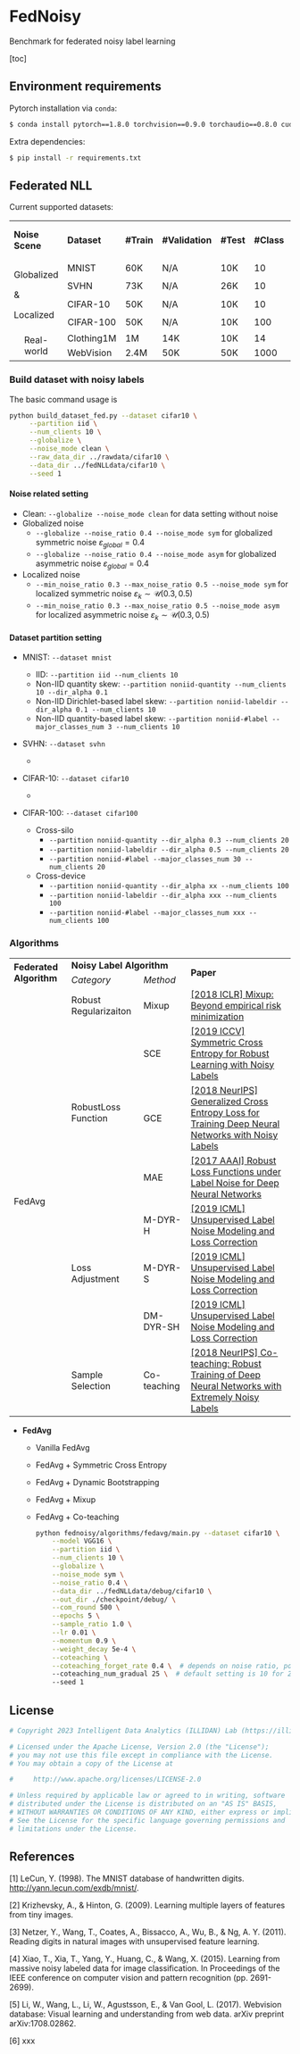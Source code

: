 # FedNoisy

Benchmark for federated noisy label learning


[toc]

## Environment requirements

Pytorch installation via `conda`:

```bash
$ conda install pytorch==1.8.0 torchvision==0.9.0 torchaudio==0.8.0 cudatoolkit=11.1 -c pytorch -c nvidia -y
```

Extra dependencies:
```bash
$ pip install -r requirements.txt
```



## Federated NLL

Current supported datasets:
<table>
	<tbody>
		<tr >
			<th style="text-align: left; vertical-align: middle;">Noise Scene</th>
			<th style="text-align: left; vertical-align: middle;">Dataset</th>
			<th style="text-align: left; vertical-align: middle;">#Train</th>
			<th style="text-align: left; vertical-align: middle;">#Validation</th>
			<th style="text-align: left; vertical-align: middle;">#Test</th>
			<th style="text-align: left; vertical-align: middle;">#Class</th>
			<th style="text-align: left; vertical-align: middle;">ImageSize</th>
			<th style="text-align: left; vertical-align: middle;">Noise Ratio (%)</th>
		</tr>
		<tr >
			<td style="vertical-align: middle;" rowspan="4">
				<p>Globalized</p>
				<p>&amp;</p>
				<p>Localized</p>
			</td>
			<td style="text-align: left; vertical-align: middle;">MNIST</td>
			<td>60K</td>
			<td>N/A</td>
			<td>10K</td>
			<td>10</td>
			<td>28&times;28</td>
			<td>N/A</td>
		</tr>
		<tr >
			<td style="text-align: left; vertical-align: middle;">SVHN</td>
			<td>73K</td>
			<td>N/A</td>
			<td>26K</td>
			<td>10</td>
			<td>32&times;32&times;3</td>
			<td>N/A</td>
		</tr>
		<tr >
			<td style="text-align: left; vertical-align: middle;">CIFAR-10</td>
			<td>50K</td>
			<td>N/A</td>
			<td>10K</td>
			<td>10</td>
			<td>32&times;32&times;3</td>
			<td>N/A</td>
		</tr>
		<tr >
			<td style="text-align: center; vertical-align: middle;">CIFAR-100</td>
			<td>50K</td>
			<td>N/A</td>
			<td>10K</td>
			<td>100</td>
			<td>32&times;32&times;3</td>
			<td>N/A</td>
		</tr>
		<tr >
			<td style="text-align: center; vertical-align: middle;" rowspan="2">Real-world</td>
			<td style="text-align: center; vertical-align: middle;">Clothing1M</td>
			<td>1M</td>
			<td>14K</td>
			<td>10K</td>
			<td>14</td>
			<td>224&times;224&times;3</td>
			<td>&asymp;39.46</td>
		</tr>
		<tr >
			<td>WebVision</td>
			<td>2.4M</td>
			<td>50K</td>
			<td>50K</td>
			<td>1000</td>
			<td>256&times;256&times;3</td>
			<td>&asymp;20.00</td>
		</tr>
	</tbody>
</table>

### Build dataset with noisy labels

The basic command usage is

```bash
python build_dataset_fed.py --dataset cifar10 \
     --partition iid \
     --num_clients 10 \
     --globalize \
     --noise_mode clean \
     --raw_data_dir ../rawdata/cifar10 \
     --data_dir ../fedNLLdata/cifar10 \
     --seed 1
```



#### Noise related setting

- Clean: `--globalize --noise_mode clean` for data setting without noise
- Globalized noise
  - `--globalize --noise_ratio 0.4 --noise_mode sym` for globalized symmetric noise $\varepsilon_{global}=0.4$
  - `--globalize --noise_ratio 0.4 --noise_mode asym` for globalized asymmetric noise $\varepsilon_{global}=0.4$
- Localized noise 
  - `--min_noise_ratio 0.3 --max_noise_ratio 0.5 --noise_mode sym` for localized symmetric noise $\varepsilon_k \sim \mathcal{U}(0.3, 0.5)$
  - `--min_noise_ratio 0.3 --max_noise_ratio 0.5 --noise_mode asym` for localized asymmetric noise $\varepsilon_k \sim \mathcal{U}(0.3, 0.5)$



#### Dataset partition setting

- MNIST: `--dataset mnist`

  - IID: `--partition iid --num_clients 10`
  - Non-IID quantity skew: `--partition noniid-quantity --num_clients 10 --dir_alpha 0.1`
  - Non-IID Dirichlet-based label skew: `--partition noniid-labeldir --dir_alpha 0.1 --num_clients 10`
  - Non-IID quantity-based label skew: `--partition noniid-#label --major_classes_num 3 --num_clients 10`

- SVHN: `--dataset svhn`

  - 

- CIFAR-10: `--dataset cifar10`

  - 
  
- CIFAR-100:  `--dataset cifar100`

  - Cross-silo
    - `--partition noniid-quantity --dir_alpha 0.3 --num_clients 20`	
    - `--partition noniid-labeldir --dir_alpha 0.5 --num_clients 20`
    - `--partition noniid-#label --major_classes_num 30 --num_clients 20`
  - Cross-device
    - `--partition noniid-quantity --dir_alpha xx --num_clients 100`
    - `--partition noniid-labeldir --dir_alpha xxx --num_clients 100`
    - `--partition noniid-#label --major_classes_num xxx --num_clients 100`




### Algorithms

<table style="margin-left: auto; margin-right: auto;">
<tbody>
<tr>
<td  rowspan="2"><strong>Federated Algorithm</strong></td>
<td  colspan="2"><strong>Noisy Label Algorithm</strong></td>
<td  rowspan="2"><strong>Paper</strong></td>
</tr>
<tr>
<td><em>Category</em></td>
<td><em>Method</em></td>
</tr>
<tr>
<td  rowspan="8">FedAvg</td>
<td>Robust Regularizaiton</td>
<td>Mixup</td>
<td><a href="https://arxiv.org/abs/1710.09412" target="_blank">[2018 ICLR] Mixup: Beyond empirical risk minimization</a></td>
</tr>
<tr>
<td  rowspan="3">RobustLoss Function</td>
<td>SCE</td>
<td><a href="https://openaccess.thecvf.com/content_ICCV_2019/papers/Wang_Symmetric_Cross_Entropy_for_Robust_Learning_With_Noisy_Labels_ICCV_2019_paper.pdf" target="_blank">[2019 ICCV] Symmetric Cross Entropy for Robust Learning with Noisy Labels</a></td>
</tr>
<tr>
<td>GCE</td>
<td><a href="https://proceedings.neurips.cc/paper/2018/hash/f2925f97bc13ad2852a7a551802feea0-Abstract.html" target="_blank">[2018 NeurIPS] Generalized Cross Entropy Loss for Training Deep Neural Networks with Noisy Labels</a></td>
</tr>
<tr>
<td>MAE</td>
<td><a href="https://arxiv.org/abs/1712.09482" target="_blank">[2017 AAAI] Robust Loss Functions under Label Noise for Deep Neural Networks</a></td>
</tr>
<tr>
<td  rowspan="3">Loss Adjustment</td>
<td>M-DYR-H</td>
<td><a href="http://proceedings.mlr.press/v97/arazo19a/arazo19a.pdf" target="_blank">[2019 ICML] Unsupervised Label Noise Modeling and Loss Correction</a></td>
</tr>
<tr>
<td>M-DYR-S</td>
<td><a href="http://proceedings.mlr.press/v97/arazo19a/arazo19a.pdf" target="_blank">[2019 ICML] Unsupervised Label Noise Modeling and Loss Correction</a></td>
</tr>
<tr>
<td>DM-DYR-SH</td>
<td><a href="http://proceedings.mlr.press/v97/arazo19a/arazo19a.pdf" target="_blank">[2019 ICML] Unsupervised Label Noise Modeling and Loss Correction</a></td>
</tr>
<tr>
<td>Sample Selection</td>
<td>Co-teaching</td>
<td><a href="https://arxiv.org/abs/1804.06872" target="_blank">[2018 NeurIPS] Co-teaching: Robust Training of Deep Neural Networks with Extremely Noisy Labels</a></td>
</tr>
</tbody>
</table>





- __FedAvg__

  - Vanilla FedAvg

  - FedAvg + Symmetric Cross Entropy

  - FedAvg + Dynamic Bootstrapping

  - FedAvg + Mixup

  - FedAvg + Co-teaching

    ```bash
    python fednoisy/algorithms/fedavg/main.py --dataset cifar10 \
        --model VGG16 \
        --partition iid \
        --num_clients 10 \
        --globalize \
        --noise_mode sym \
        --noise_ratio 0.4 \
        --data_dir ../fedNLLdata/debug/cifar10 \
        --out_dir ./checkpoint/debug/ \
        --com_round 500 \
        --epochs 5 \
        --sample_ratio 1.0 \
        --lr 0.01 \
        --momentum 0.9 \
        --weight_decay 5e-4 \
        --coteaching \
        --coteaching_forget_rate 0.4 \  # depends on noise ratio, possible value can be noise ratio it self 
        --coteaching_num_gradual 25 \  # default setting is 10 for 200 epochs, here we set similar ratio with number of global round
        --seed 1
    ```

    




## License

```python
# Copyright 2023 Intelligent Data Analytics (ILLIDAN) Lab (https://illidanlab.github.io/) at Michigan State University and xxxx Lab ([this.is.link.com])

# Licensed under the Apache License, Version 2.0 (the "License");
# you may not use this file except in compliance with the License.
# You may obtain a copy of the License at

#     http://www.apache.org/licenses/LICENSE-2.0

# Unless required by applicable law or agreed to in writing, software
# distributed under the License is distributed on an "AS IS" BASIS,
# WITHOUT WARRANTIES OR CONDITIONS OF ANY KIND, either express or implied.
# See the License for the specific language governing permissions and
# limitations under the License.
```


## References

<a id="1">[1]</a> LeCun, Y. (1998). The MNIST database of handwritten digits. http://yann.lecun.com/exdb/mnist/.

<a id="2">[2]</a> Krizhevsky, A., & Hinton, G. (2009). Learning multiple layers of features from tiny images.

<a id="3">[3]</a> Netzer, Y., Wang, T., Coates, A., Bissacco, A., Wu, B., & Ng, A. Y. (2011). Reading digits in natural images with unsupervised feature learning.

<a id="4">[4]</a> Xiao, T., Xia, T., Yang, Y., Huang, C., & Wang, X. (2015). Learning from massive noisy labeled data for image classification. In Proceedings of the IEEE conference on computer vision and pattern recognition (pp. 2691-2699).

<a id="5">[5]</a> Li, W., Wang, L., Li, W., Agustsson, E., & Van Gool, L. (2017). Webvision database: Visual learning and understanding from web data. arXiv preprint arXiv:1708.02862.

<a id="6">[6]</a> xxx